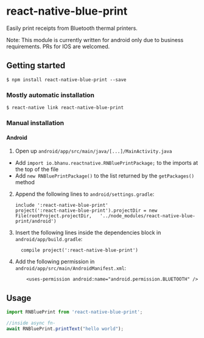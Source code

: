 
# react-native-blue-print

Easily print receipts from Bluetooth thermal printers. 

Note: This module is currently written for android only due to business requirements. PRs for IOS are welcomed.

## Getting started

`$ npm install react-native-blue-print --save`

### Mostly automatic installation

`$ react-native link react-native-blue-print`

### Manual installation


#### Android

1. Open up `android/app/src/main/java/[...]/MainActivity.java`
  - Add `import io.bhanu.reactnative.RNBluePrintPackage;` to the imports at the top of the file
  - Add `new RNBluePrintPackage()` to the list returned by the `getPackages()` method
2. Append the following lines to `android/settings.gradle`:
  	```
  	include ':react-native-blue-print'
  	project(':react-native-blue-print').projectDir = new File(rootProject.projectDir, 	'../node_modules/react-native-blue-print/android')
  	```
3. Insert the following lines inside the dependencies block in `android/app/build.gradle`:
  	```
      compile project(':react-native-blue-print')
  	```
3. Add the following permission in  `android/app/src/main/AndroidManifest.xml`:
  	```
        <uses-permission android:name="android.permission.BLUETOOTH" />
  	```


## Usage
```javascript
import RNBluePrint from 'react-native-blue-print';

//inside async fn-
await RNBluePrint.printText("hello world");

```
  
